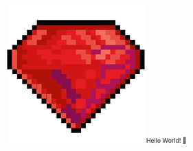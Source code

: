 <img styled="widht: 8px" src="https://github.com/RicCoutinho/riccoutinho/blob/master/ruby.gif"></img>
Hello World! 👋
